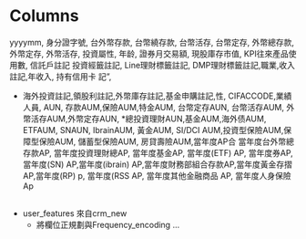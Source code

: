 # Columns
yyyymm, 身分證字號, 台外幣存款, 台幣繞存款, 台幣活存, 台幣定存, 外幣總存款, 外幣定存,
外幣活存, 投資屬性, 年龄, 證券月交易額, 現股庫存市值, KPI往來產品使用數, 信託戶註記
投資經籤註記, Line理財標籤註記, DMP理財標籤註記,職業,收入註記,年收入, 持有信用卡
記”,
* 海外投資註記,領股利註記,外幣庫存註記,基金申購註記,性, CIFACCODE,業績人員,
AUN,
存款AUM,保險AUM,特金AUM, 台幣定存AUN, 台幣活存AUM, 外幣活存AUM,外幣定存AUN, *總投資理財AUN,基金AUM,海外债AUM, ETFAUM, SNAUN, IbrainAUM, 黃金AUM,  SI/DCI AUM,投資型保險AUM,保障型保險AUM, 儲蓄型保險AUM, 房貸壽險AUM,當年度AP合
當年度台外幣總存款AP, 當年度投資理財總AP, 當年度基金AP, 當年度(ETF) AP, 當年度券AP, 當年度(SN) AP,當年度(ibrain) AP,當年度財務部組合存款AP,當年度黃金存摺AP,當年度(RP)
p,
當年度(RSS AP, 當年度其他金融商品 AP, 當年度人身保險Ap

## 
- user_features 來自crm_new
    -  將欄位正規劃與Frequency_encoding ...
